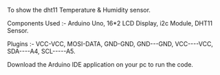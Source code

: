 To show the dht11 Temperature & Humidity sensor.

Components Used :- Arduino Uno, 16*2 LCD Display, i2c Module, DHT11 Sensor.

Plugins :- VCC-VCC, MOSI-DATA, GND-GND, GND---GND, VCC----VCC, SDA----A4, SCL-----A5.

Download the Arduino IDE application on your pc to run the code.
